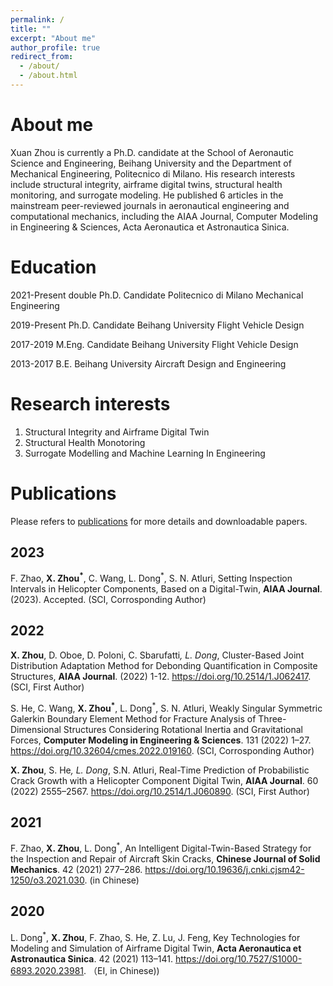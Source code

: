 ```yaml
---
permalink: /
title: ""
excerpt: "About me"
author_profile: true
redirect_from: 
  - /about/
  - /about.html
---
```


About me
=====
Xuan Zhou is currently a Ph.D. candidate at the School of Aeronautic Science and Engineering, Beihang University and the Department of Mechanical Engineering, Politecnico di Milano. His research interests include structural integrity, airframe digital twins, structural health monitoring, and surrogate modeling. He published 6 articles in the mainstream peer-reviewed journals in aeronautical engineering and computational mechanics, including the AIAA Journal, Computer Modeling in Engineering & Sciences, Acta Aeronautica et Astronautica Sinica.

Education
======
2021-Present double Ph.D. Candidate   Politecnico di Milano	Mechanical Engineering

2019-Present Ph.D. Candidate   Beihang University	Flight Vehicle Design

2017-2019    M.Eng. Candidate  Beihang University	Flight Vehicle Design

2013-2017    B.E.              Beihang University	Aircraft Design and Engineering	

Research interests
======
1. Structural Integrity and Airframe Digital Twin
2. Structural Health Monotoring
3. Surrogate Modelling and Machine Learning In Engineering

Publications
=====
Please refers to [publications](https://xuanzhou1.github.io/publications/) for more details and downloadable papers.

2023
-----

F. Zhao, **X. Zhou<sup>*</sup>**, C. Wang,  L. Dong<sup>*</sup>, S. N. Atluri, Setting Inspection Intervals in Helicopter Components, Based on a Digital-Twin, **AIAA Journal**. (2023). Accepted. (SCI, Corrosponding Author)


2022
-----

**X. Zhou**, D. Oboe, D. Poloni, C. Sbarufatti<sup>*</sup>, L. Dong<sup>*</sup>, Cluster-Based Joint Distribution Adaptation Method for Debonding Quantification in Composite Structures, **AIAA Journal**. (2022) 1-12. https://doi.org/10.2514/1.J062417. (SCI, First Author)

S. He, C. Wang, **X. Zhou<sup>*</sup>**, L. Dong<sup>*</sup>, S. N. Atluri, Weakly Singular Symmetric Galerkin Boundary Element Method for Fracture Analysis of Three-Dimensional Structures Considering Rotational Inertia and Gravitational Forces, **Computer Modeling in Engineering & Sciences**. 131 (2022) 1–27. https://doi.org/10.32604/cmes.2022.019160. (SCI, Corrosponding Author)

**X. Zhou**, S. He<sup>*</sup>, L. Dong<sup>*</sup>, S.N. Atluri, Real-Time Prediction of Probabilistic Crack Growth with a Helicopter Component Digital Twin, **AIAA Journal**. 60 (2022) 2555–2567. https://doi.org/10.2514/1.J060890. (SCI, First Author)

2021
-----
<!--赵福斌, **周轩**, 董雷霆<sup>*</sup>, 基于数字孪生的飞机蒙皮裂纹智能检查维修策略, **固体力学学报**. 42 (2021) 277–286. https://doi.org/10.19636/j.cnki.cjsm42-1250/o3.2021.030. -->
F. Zhao, **X. Zhou**, L. Dong<sup>*</sup>, An Intelligent Digital-Twin-Based Strategy for the Inspection and Repair of Aircraft Skin Cracks, **Chinese Journal of Solid Mechanics**. 42 (2021) 277–286. https://doi.org/10.19636/j.cnki.cjsm42-1250/o3.2021.030. (in Chinese)

2020
-----
<!--董雷霆<sup>*</sup>, **周轩**, 赵福斌, 贺双新, 卢志远, 冯建民, 飞机结构数字孪生关键建模仿真技术, 航空学报. 42 (2021) 113–141. https://doi.org/10.7527/S1000-6893.2020.23981. （EI) -->
L. Dong<sup>*</sup>, **X. Zhou**, F. Zhao, S. He, Z. Lu, J. Feng, Key Technologies for Modeling and Simulation of Airframe Digital Twin, **Acta Aeronautica et Astronautica Sinica**. 42 (2021) 113–141. https://doi.org/10.7527/S1000-6893.2020.23981. （EI, in Chinese))
